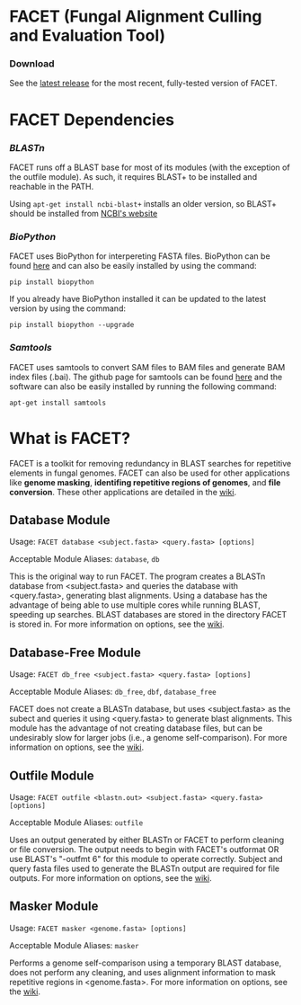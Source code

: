 # FACET (Fungal Alignment Culling and Evaluation Tool)


### Download
See the [latest release](https://github.com/aast242/FACET/releases) for the most recent, fully-tested version of FACET.

# FACET Dependencies
### *BLASTn*
FACET runs off a BLAST base for most of its modules (with the exception of the outfile module). As such, it requires BLAST+ to be installed and reachable in the PATH.

Using `apt-get install ncbi-blast+` installs an older version, so BLAST+ should be installed from [NCBI's website](https://ftp.ncbi.nlm.nih.gov/blast/executables/blast+/LATEST/)


### *BioPython*
FACET uses BioPython for interpereting FASTA files. BioPython can be found [here](https://biopython.org/wiki/Download) and can also be easily installed by using the command:

`pip install biopython`

If you already have BioPython installed it can be updated to the latest version by using the command:

`pip install biopython --upgrade`


### *Samtools*
FACET uses samtools to convert SAM files to BAM files and generate BAM index files (.bai). The github page for samtools can be found [here](https://github.com/samtools/samtools) and the software can also be easily installed by running the following command:

`apt-get install samtools`

# What is FACET?
FACET is a toolkit for removing redundancy in BLAST searches for repetitive elements in fungal genomes.
FACET can also be used for other applications like **genome masking**, **identifing repetitive regions of genomes**, and **file conversion**.
These other applications are detailed in the [wiki](https://github.com/aast242/FACET/wiki).

## Database Module
Usage: `FACET database <subject.fasta> <query.fasta> [options]`

Acceptable Module Aliases: `database`, `db` 

This is the original way to run FACET. The program creates a BLASTn database from <subject.fasta> and queries the database with <query.fasta>, generating blast alignments. Using a database has the advantage of being able to use multiple cores while running BLAST, speeding up searches. BLAST databases are stored in the directory FACET is stored in. For more information on options, see the [wiki](https://github.com/aast242/FACET/wiki).


## Database-Free Module
Usage: `FACET db_free <subject.fasta> <query.fasta> [options]`

Acceptable Module Aliases: `db_free`, `dbf`, `database_free` 

FACET does not create a BLASTn database, but uses <subject.fasta> as the subect and queries it using <query.fasta> to generate blast alignments. This module has the advantage of not creating database files, but can be undesirably slow for larger jobs (i.e., a genome self-comparison). For more information on options, see the [wiki](https://github.com/aast242/FACET/wiki).


## Outfile Module
Usage: `FACET outfile <blastn.out> <subject.fasta> <query.fasta> [options]`

Acceptable Module Aliases: `outfile`

Uses an output generated by either BLASTn or FACET to perform cleaning or file conversion. The output needs to begin with FACET's outformat OR use BLAST's "-outfmt 6" for this module to operate correctly. Subject and query fasta files used to generate the BLASTn output are required for file outputs. For more information on options, see the [wiki](https://github.com/aast242/FACET/wiki).


## Masker Module
Usage: `FACET masker <genome.fasta> [options]`

Acceptable Module Aliases: `masker` 

Performs a genome self-comparison using a temporary BLAST database, does not perform any cleaning, and uses alignment information to mask repetitive regions in <genome.fasta>. For more information on options, see the [wiki](https://github.com/aast242/FACET/wiki).
